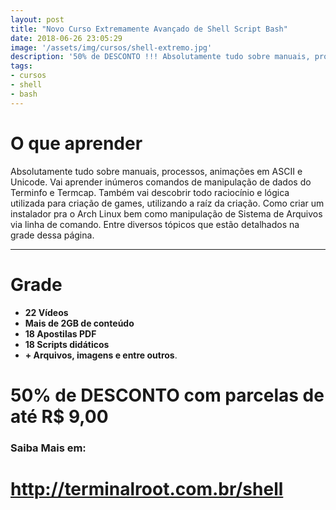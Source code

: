 ```yaml
---
layout: post
title: "Novo Curso Extremamente Avançado de Shell Script Bash"
date: 2018-06-26 23:05:29
image: '/assets/img/cursos/shell-extremo.jpg'
description: '50% de DESCONTO !!! Absolutamente tudo sobre manuais, processos, animações em ASCII e Unicode, Games, Instalador profissional pro Arch e muito mais!'
tags:
- cursos
- shell
- bash
---
```


# O que aprender

Absolutamente tudo sobre manuais, processos, animações em ASCII e Unicode. Vai aprender inúmeros comandos de manipulação de dados do Terminfo e Termcap. Também vai descobrir todo raciocínio e lógica utilizada para criação de games, utilizando a raíz da criação. Como criar um instalador pra o Arch Linux bem como manipulação de Sistema de Arquivos via linha de comando. Entre diversos tópicos que estão detalhados na grade dessa página.

***

# Grade

- __22 Vídeos__
- __Mais de 2GB de conteúdo__
- __18 Apostilas PDF__
- __18 Scripts didáticos__
- __+ Arquivos, imagens e entre outros__.

# 50% de DESCONTO com parcelas de até R$ 9,00

### Saiba Mais em:
# <http://terminalroot.com.br/shell>

<script async src="https://pagead2.googlesyndication.com/pagead/js/adsbygoogle.js"></script>

<!-- Informat -->
<ins class="adsbygoogle"
 style="display:block"
 data-ad-client="ca-pub-2838251107855362"
 data-ad-slot="2327980059"
 data-ad-format="auto"
 data-full-width-responsive="true"></ins>

<script>
(adsbygoogle = window.adsbygoogle || []).push({});
</script>

